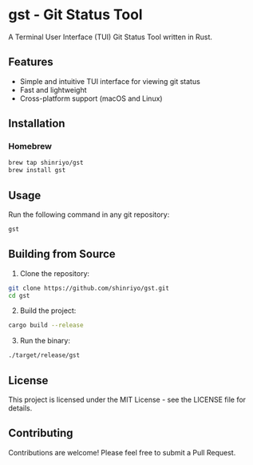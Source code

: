 # gst - Git Status Tool

A Terminal User Interface (TUI) Git Status Tool written in Rust.

## Features

- Simple and intuitive TUI interface for viewing git status
- Fast and lightweight
- Cross-platform support (macOS and Linux)

## Installation

### Homebrew

```bash
brew tap shinriyo/gst
brew install gst
```

## Usage

Run the following command in any git repository:

```bash
gst
```

## Building from Source

1. Clone the repository:
```bash
git clone https://github.com/shinriyo/gst.git
cd gst
```

2. Build the project:
```bash
cargo build --release
```

3. Run the binary:
```bash
./target/release/gst
```

## License

This project is licensed under the MIT License - see the LICENSE file for details.

## Contributing

Contributions are welcome! Please feel free to submit a Pull Request. 